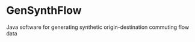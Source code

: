 GenSynthFlow
============

Java software for generating synthetic origin-destination commuting flow data
